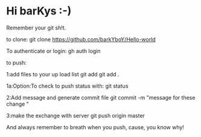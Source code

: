 # Hi barKys :-)
Remember your git sh!t.

to clone:
    git clone https://github.com/barkYboY/Hello-world

To authenticate or login:
    gh auth login

to push:

  1:add files to your up load list
      git add <files>
        <or for all>
      git add .

  1a:Option:To check <files> to push status with:
      git status

  2:Add message and generate commit file
     git commit -m "message for these <files> change "

  3:make the exchange with server
     git push origin master
  
And always remember to breath when you push, cause, you know why!
